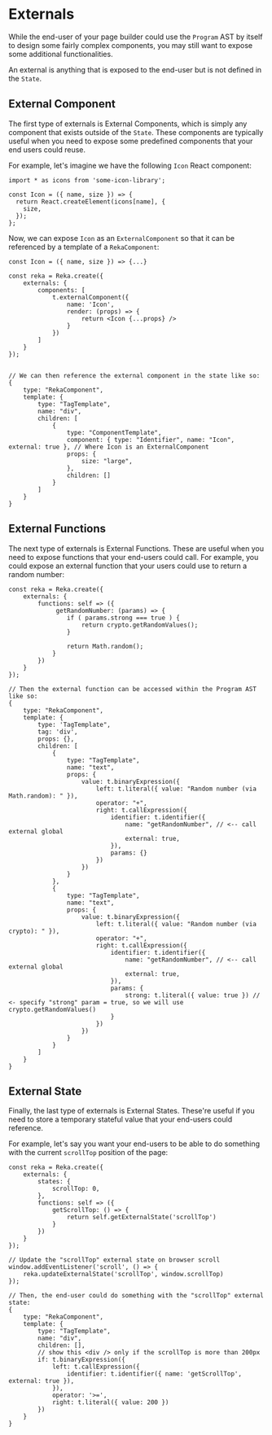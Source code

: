 # Externals

While the end-user of your page builder could use the `Program` AST by itself to design some fairly complex components, you may still want to expose some additional functionalities.

An external is anything that is exposed to the end-user but is not defined in the `State`.

## External Component

The first type of externals is External Components, which is simply any component that exists outside of the `State`. These components are typically useful when you need to expose some predefined components that your end users could reuse.

For example, let's imagine we have the following `Icon` React component:

```tsx
import * as icons from 'some-icon-library';

const Icon = ({ name, size }) => {
  return React.createElement(icons[name], {
    size,
  });
};
```

Now, we can expose `Icon` as an `ExternalComponent` so that it can be referenced by a template of a `RekaComponent`:

```tsx
const Icon = ({ name, size }) => {...}

const reka = Reka.create({
    externals: {
        components: [
            t.externalComponent({
                name: 'Icon',
                render: (props) => {
                    return <Icon {...props} />
                }
            })
        ]
    }
});


// We can then reference the external component in the state like so:
{
    type: "RekaComponent",
    template: {
        type: "TagTemplate",
        name: "div",
        children: [
            {
                type: "ComponentTemplate",
                component: { type: "Identifier", name: "Icon", external: true }, // Where Icon is an ExternalComponent
                props: {
                    size: "large",
                },
                children: []
            }
        ]
    }
}
```

## External Functions

The next type of externals is External Functions. These are useful when you need to expose functions that your end-users could call. For example, you could expose an external function that your users could use to return a random number:

```tsx
const reka = Reka.create({
    externals: {
        functions: self => ({
             getRandomNumber: (params) => {
                if ( params.strong === true ) {
                    return crypto.getRandomValues();
                }

                return Math.random();
            }
        })
    }
});

// Then the external function can be accessed within the Program AST like so:
{
    type: "RekaComponent",
    template: {
        type: 'TagTemplate",
        tag: 'div',
        props: {},
        children: [
            {
                type: "TagTemplate",
                name: "text",
                props: {
                    value: t.binaryExpression({
                        left: t.literal({ value: "Random number (via Math.random): " }),
                        operator: "+",
                        right: t.callExpression({
                            identifier: t.identifier({
                                name: "getRandomNumber", // <-- call external global
                                external: true,
                            }),
                            params: {}
                        })
                    })
                }
            },
            {
                type: "TagTemplate",
                name: "text",
                props: {
                    value: t.binaryExpression({
                        left: t.literal({ value: "Random number (via crypto): " }),
                        operator: "+",
                        right: t.callExpression({
                            identifier: t.identifier({
                                name: "getRandomNumber", // <-- call external global
                                external: true,
                            }),
                            params: {
                                strong: t.literal({ value: true }) // <- specify "strong" param = true, so we will use crypto.getRandomValues()
                            }
                        })
                    })
                }
            }
        ]
    }
}
```

## External State

Finally, the last type of externals is External States. These're useful if you need to store a temporary stateful value that your end-users could reference.

For example, let's say you want your end-users to be able to do something with the current `scrollTop` position of the page:

```tsx
const reka = Reka.create({
    externals: {
        states: {
            scrollTop: 0,
        },
        functions: self => ({
            getScrollTop: () => {
                return self.getExternalState('scrollTop')
            }
        })
    }
});

// Update the "scrollTop" external state on browser scroll
window.addEventListener('scroll', () => {
    reka.updateExternalState('scrollTop', window.scrollTop)
});

// Then, the end-user could do something with the "scrollTop" external state:
{
    type: "RekaComponent",
    template: {
        type: "TagTemplate",
        name: "div",
        children: [],
        // show this <div /> only if the scrollTop is more than 200px
        if: t.binaryExpression({
            left: t.callExpression({
                identifier: t.identifier({ name: 'getScrollTop', external: true }),
            }),
            operator: '>=',
            right: t.literal({ value: 200 })
        })
    }
}
```
